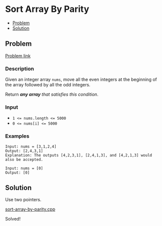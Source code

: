 # Sort Array By Parity
- [Problem](#problem)
- [Solution](#solution)

## Problem
[Problem link](https://leetcode.com/problems/sort-array-by-parity)

### Description
Given an integer array `nums`, move all the even integers at the beginning of the array followed by all the odd integers.

Return ***any array** that satisfies this condition*.

### Input


- `1 <= nums.length <= 5000`
- `0 <= nums[i] <= 5000`




### Examples
```
Input: nums = [3,1,2,4]
Output: [2,4,3,1]
Explanation: The outputs [4,2,3,1], [2,4,1,3], and [4,2,1,3] would also be accepted.
```

```
Input: nums = [0]
Output: [0]
```


## Solution

Use two pointers.

[sort-array-by-parity.cpp](./sort-array-by-parity.cpp)

Solved!